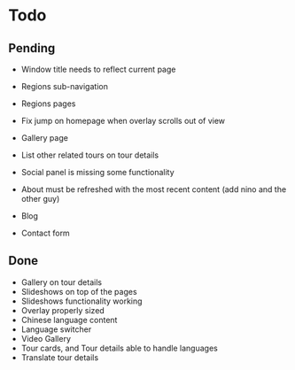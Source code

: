# Todo

## Pending

- Window title needs to reflect current page
- Regions sub-navigation
- Regions pages
- Fix jump on homepage when overlay scrolls out of view
- Gallery page

- List other related tours on tour details

- Social panel is missing some functionality
- About must be refreshed with the most recent content (add nino and the other guy)
- Blog
- Contact form

## Done

- Gallery on tour details
- Slideshows on top of the pages
- Slideshows functionality working
- Overlay properly sized
- Chinese language content
- Language switcher
- Video Gallery
- Tour cards, and Tour details able to handle languages
- Translate tour details
